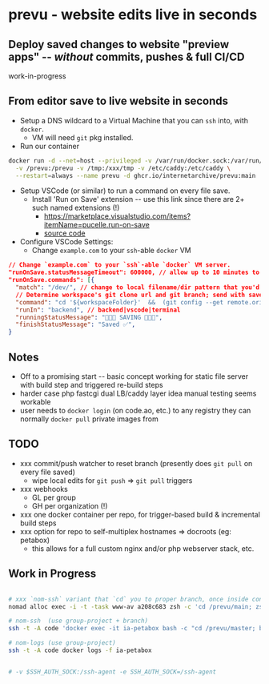 # prevu - website edits live in seconds

## Deploy saved changes to website "preview apps" -- _without_ commits, pushes & full CI/CD

work-in-progress


## From editor save to live website in seconds
- Setup a DNS wildcard to a Virtual Machine that you can `ssh` into, with `docker`.
  - VM will need `git` pkg installed.
- Run our container
```sh
docker run -d --net=host --privileged -v /var/run/docker.sock:/var/run/docker.sock --pull=always \
  -v /prevu:/prevu -v /tmp:/xxx/tmp -v /etc/caddy:/etc/caddy \
  --restart=always --name prevu -d ghcr.io/internetarchive/prevu:main
```
- Setup VSCode (or similar) to run a command on every file save.
  - Install 'Run on Save' extension -- use this link since there are 2+ such named extensions (!)
    - https://marketplace.visualstudio.com/items?itemName=pucelle.run-on-save
    - [source code](https://github.com/pucelle/vscode-run-on-save)
- Configure VSCode Settings:
  - Change `example.com` to your `ssh`-able `docker` VM
```json
// Change `example.com` to your `ssh`-able `docker` VM server.
"runOnSave.statusMessageTimeout": 600000, // allow up to 10 minutes to first-time git clone & setup
"runOnSave.commands": [{
  "match": "/dev/", // change to local filename/dir pattern that you'd like using prevu.
  // Determine workspace's git clone url and git branch; send with saved file contents to server.
  "command": "cd '${workspaceFolder}'  &&  (git config --get remote.origin.url && git rev-parse --abbrev-ref HEAD && cat '${file}') | ssh example.com 'export INCOMING=$(mktemp) REPO=${workspaceFolderBasename} FILE=${fileRelative}  &&  cat >| $INCOMING  &&  /prevu/deploy.sh'  &&  echo SUCCESS",
  "runIn": "backend", // backend|vscode|terminal
  "runningStatusMessage": "🔺🔺🔺 SAVING 🔺🔺🔺",
  "finishStatusMessage": "Saved ✅",
}
```


## Notes
- Off to a promising start -- basic concept working for static file server with build step and triggered re-build steps
- harder case php fastcgi dual LB/caddy layer idea manual testing seems workable
- user needs to `docker login` (on code.ao, etc.) to any registry they can normally `docker pull` private images from


## TODO
- xxx commit/push watcher to reset branch (presently does `git pull` on every file saved)
  - wipe local edits for `git push` => `git pull` triggers
- xxx webhooks
  - GL per group
  - GH per organization (!)
- xxx one docker container per repo, for trigger-based build & incremental build steps
- xxx option for repo to self-multiplex hostnames => docroots (eg: petabox)
  - this allows for a full custom nginx and/or php webserver stack, etc.

## Work in Progress
```bash

# xxx `nom-ssh` variant that `cd` you to proper branch, once inside container, eg:
nomad alloc exec -i -t -task www-av a208c683 zsh -c 'cd /prevu/main; zsh'

# nom-ssh  (use group-project + branch)
ssh -t -A code 'docker exec -it ia-petabox bash -c "cd /prevu/master; bash"'

# nom-logs (use group-project)
ssh -t -A code docker logs -f ia-petabox


# -v $SSH_AUTH_SOCK:/ssh-agent -e SSH_AUTH_SOCK=/ssh-agent


```
